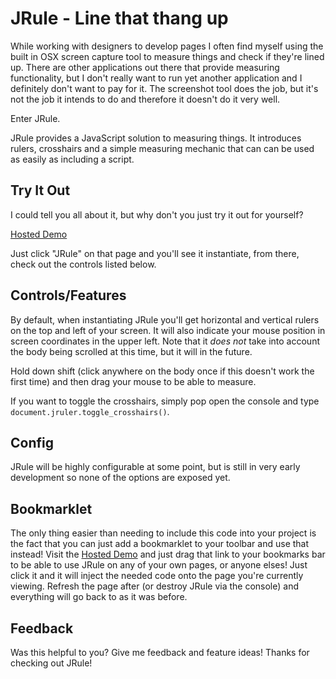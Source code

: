 # JRule - Line that thang up

While working with designers to develop pages I often find myself using the built in OSX screen capture tool to measure things and check if they're lined up. There are other applications out there that provide measuring functionality, but I don't really want to run yet another application and I definitely don't want to pay for it. The screenshot tool does the job, but it's not the job it intends to do and therefore it doesn't do it very well.

Enter JRule.

JRule provides a JavaScript solution to measuring things. It introduces rulers, crosshairs and a simple measuring mechanic that can can be used as easily as including a script.

## Try It Out

I could tell you all about it, but why don't you just try it out for yourself?

[Hosted Demo](http://beansandhops.com/jrule.html)

Just click "JRule" on that page and you'll see it instantiate, from there, check out the controls listed below.

## Controls/Features

By default, when instantiating JRule you'll get horizontal and vertical rulers on the top and left of your screen. It will also indicate your mouse position in screen coordinates in the upper left. Note that it *does not* take into account the body being scrolled at this time, but it will in the future. 

Hold down shift (click anywhere on the body once if this doesn't work the first time) and then drag your mouse to be able to measure. 

If you want to toggle the crosshairs, simply pop open the console and type `document.jruler.toggle_crosshairs()`.

## Config

JRule will be highly configurable at some point, but is still in very early development so none of the options are exposed yet. 

## Bookmarklet

The only thing easier than needing to include this code into your project is the fact that you can just add a bookmarklet to your toolbar and use that instead! Visit the [Hosted Demo](http://www.beansandhops.com/jrule.html) and just drag that link to your bookmarks bar to be able to use JRule on any of your own pages, or anyone elses! Just click it and it will inject the needed code onto the page you're currently viewing. Refresh the page after (or destroy JRule via the console) and everything will go back to as it was before.

## Feedback

Was this helpful to you? Give me feedback and feature ideas! Thanks for checking out JRule! 


